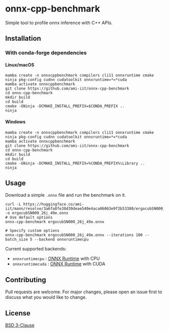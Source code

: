 # onnx-cpp-benchmark

Simple tool to profile onnx inference with C++ APIs.

## Installation

### With conda-forge dependencies

#### Linux/macOS

~~~
mamba create -n onnxcppbenchmark compilers cli11 onnxruntime cmake ninja pkg-config cudnn cudatoolkit onnxruntime=*=*cuda
mamba activate onnxcppbenchmark
git clone https://github.com/ami-iit/onnx-cpp-benchmark
cd onnx-cpp-benchmark
mkdir build
cd build
cmake -GNinja -DCMAKE_INSTALL_PREFIX=$CONDA_PREFIX ..
ninja
~~~

#### Windows

~~~
mamba create -n onnxcppbenchmark compilers cli11 onnxruntime cmake ninja pkg-config cudnn cudatoolkit onnxruntime=*=*cuda
mamba activate onnxcppbenchmark
git clone https://github.com/ami-iit/onnx-cpp-benchmark
cd onnx-cpp-benchmark
mkdir build
cd build
cmake -GNinja -DCMAKE_INSTALL_PREFIX=%CONDA_PREFIX%\Library ..
ninja
~~~

## Usage

Download a simple `.onnx` file and run the benchmark on it.

```shell
curl -L https://huggingface.co/ami-iit/mann/resolve/3a6fa8fe38d39deae540e4aca06063e9f2b53380/ergocubSN000_26j_49e.onnx -o ergocubSN000_26j_49e.onnx
# Use default options
onnx-cpp-benchmark ergocubSN000_26j_49e.onnx

# Specify custom options
onnx-cpp-benchmark ergocubSN000_26j_49e.onnx --iterations 100 --batch_size 5 --backend onnxruntimecpu
```

Current supported backends:
* `onnxruntimecpu`  : [ONNX Runtime](https://onnxruntime.ai/) with CPU
* `onnxruntimecuda`  : [ONNX Runtime](https://onnxruntime.ai/) with CUDA


## Contributing

Pull requests are welcome. For major changes, please open an issue first to discuss what you would like to change.

## License

[BSD 3-Clause](https://choosealicense.com/licenses/bsd-3-clause/)
